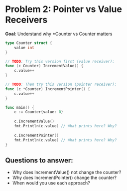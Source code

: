 # Problem 2: Pointer vs Value Receivers

**Goal**: Understand why *Counter vs Counter matters

```go
type Counter struct {
    value int
}

// TODO: Try this version first (value receiver):
func (c Counter) IncrementValue() {
    c.value++
}

// TODO: Then try this version (pointer receiver):
func (c *Counter) IncrementPointer() {
    c.value++
}

func main() {
    c := Counter{value: 0}
    
    c.IncrementValue()
    fmt.Println(c.value) // What prints here? Why?
    
    c.IncrementPointer()
    fmt.Println(c.value) // What prints here? Why?
}
```

## Questions to answer:

- Why does IncrementValue() not change the counter?
- Why does IncrementPointer() change the counter?
- When would you use each approach?
